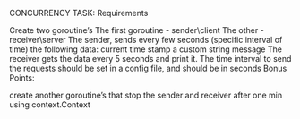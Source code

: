 CONCURRENCY TASK: Requirements

Create two goroutine’s
The first goroutine - sender\client
The other - receiver\server
The sender, sends every few seconds (specific interval of time) the following data:
current time stamp
a custom string message
The receiver gets the data every 5 seconds and print it.
The time interval to send the requests should be set in a config file, and should be in seconds
Bonus Points:

create another goroutine’s that stop the sender and receiver after one min using context.Context
